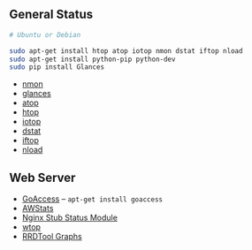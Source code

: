 ## General Status

```bash
# Ubuntu or Debian

sudo apt-get install htop atop iotop nmon dstat iftop nload
sudo apt-get install python-pip python-dev
sudo pip install Glances
```

* [nmon](http://nmon.sourceforge.net/pmwiki.php)
* [glances](https://github.com/nicolargo/glances)
* [atop](http://www.atoptool.nl/)
* [htop](http://hisham.hm/htop/)
* [iotop](http://guichaz.free.fr/iotop/)
* [dstat](http://dag.wiee.rs/home-made/dstat/)
* [iftop](http://www.ex-parrot.com/pdw/iftop/)
* [nload](http://www.roland-riegel.de/nload/)


## Web Server

* [GoAccess](http://goaccess.prosoftcorp.com/) – `apt-get install goaccess`
* [AWStats](http://awstats.sourceforge.net/)
* [Nginx Stub Status Module](http://wiki.nginx.org/HttpStubStatusModule)
* [wtop](https://github.com/ClockworkNet/wtop/wiki/Install)
* [RRDTool Graphs](http://kovyrin.net/2006/04/29/monitoring-nginx-with-rrdtool/)
